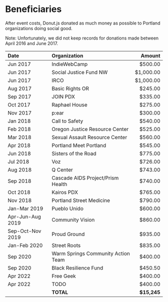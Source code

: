 # Beneficiaries

After event costs, Donut.js donated as much money as possible to Portland 
organizations doing social good.

Note: Unfortunately, we did not keep records for donations made between April
2016 and June 2017.

| Date             | Organization                       |      Amount |
|:-----------------|:-----------------------------------|------------:|
| Jun 2017         | IndieWebCamp                       |     $500.00 |
| Jun 2017         | Social Justice Fund NW             |   $1,000.00 |
| Jun 2017         | IRCO                               |   $1,000.00 |
| Aug 2017         | Basic Rights OR                    |     $245.00 |
| Sep 2017         | JOIN PDX                           |     $335.00 |
| Oct 2017         | Raphael House                      |     $275.00 |
| Nov 2017         | p:ear                              |     $300.00 |
| Jan 2018         | Call to Safety                     |     $540.00 |
| Feb 2018         | Oregon Justice Resource Center     |     $525.00 |
| Mar 2018         | Sexual Assault Resource Center     |     $560.00 |
| Apr 2018         | Portland Meet Portland             |     $545.00 |
| Jun 2018         | Sisters of the Road                |     $775.00 |
| Jul 2018         | Voz                                |     $726.00 |
| Aug 2018         | Q Center                           |     $743.00 |
| Sep 2018         | Cascade AIDS Project/Prism Health  |     $740.00 |
| Oct 2018         | Kairos PDX                         |     $765.00 |
| Nov 2018         | Portland Street Medicine           |     $790.00 |
| Jan-Mar 2019     | Pueblo Unido                       |     $600.00 |
| Apr-Jun-Aug 2019 | Community Vision                   |     $860.00 |
| Sep-Oct-Nov 2019 | Proud Ground                       |     $935.00 |
| Jan-Feb 2020     | Street Roots                       |     $835.00 |
| Sep 2020         | Warm Springs Community Action Team |     $400.00 |
| Sep 2020         | Black Resilience Fund              |     $450.50 |
| Apr 2022         | Free Geek                          |     $400.00 |
| Apr 2022         | TODO                               |     $400.00 |
|                  | **TOTAL**                          | **$15,245** |
